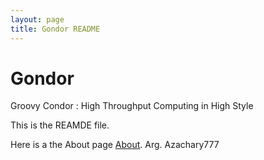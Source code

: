 ```yaml
---
layout: page
title: Gondor README
---
```


Gondor
======

Groovy Condor : High Throughput Computing in High Style

This is the REAMDE file.

Here is a the About page [About](About.html).
Arg.
Azachary777
